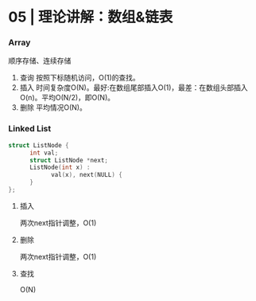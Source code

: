 # 05 | 理论讲解：数组&链表

### Array

顺序存储、连续存储 <br/>

1. 查询 按照下标随机访问，O(1)的查找。<br/>
2. 插入 时间复杂度O(N)。最好:在数组尾部插入O(1)，最差：在数组头部插入O(n)。平均O(N/2)，即O(N)。<br/>
3. 删除 平均情况O(N)。<br/>



### Linked List

```c++
struct ListNode {
      int val;
      struct ListNode *next;
      ListNode(int x) :
            val(x), next(NULL) {
      }
};
```

1. 插入 <br/>

   两次next指针调整，O(1)

2. 删除 <br/>

   两次next指针调整，O(1)

3. 查找 <br/>

   O(N)

   

   

   

   

   

   








































